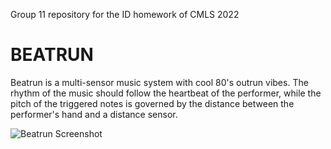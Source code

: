 Group 11 repository for the ID homework of CMLS 2022 
# BEATRUN

Beatrun is a multi-sensor music system with cool 80's outrun vibes. The rhythm of the music should follow the heartbeat of the performer, while the pitch of the triggered notes is governed by the distance between the performer's hand and a distance sensor. 

![Beatrun Screenshot](https://i.imgur.com/DmhP32l.png)
